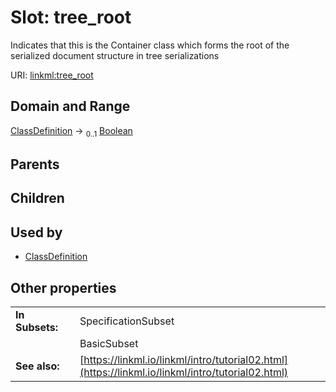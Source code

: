 
# Slot: tree_root


Indicates that this is the Container class which forms the root of the serialized document structure in tree serializations

URI: [linkml:tree_root](https://w3id.org/linkml/tree_root)


## Domain and Range

[ClassDefinition](ClassDefinition.md) &#8594;  <sub>0..1</sub> [Boolean](Boolean.md)

## Parents


## Children


## Used by

 * [ClassDefinition](ClassDefinition.md)

## Other properties

|  |  |  |
| --- | --- | --- |
| **In Subsets:** | | SpecificationSubset |
|  | | BasicSubset |
| **See also:** | | [https://linkml.io/linkml/intro/tutorial02.html](https://linkml.io/linkml/intro/tutorial02.html) |

